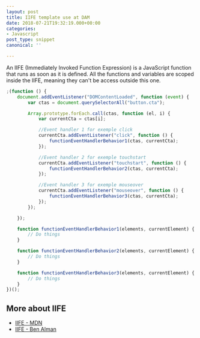 ```yaml
---
layout: post
title: IIFE template use at DAM
date: 2018-07-21T19:32:19.000+00:00
categories:
- Javascript
post_type: snippet
canonical: ''

---
```

An IIFE (Immediately Invoked Function Expression) is a JavaScript function that runs as soon as it is defined. All the functions and variables are scoped inside the IIFE, meaning they can't be access outside this one.

```js
;(function () {
    document.addEventListener("DOMContentLoaded", function (event) {
        var ctas = document.querySelectorAll("button.cta");

        Array.prototype.forEach.call(ctas, function (el, i) {
            var currentCta = ctas[i];

            //Event handler 1 for exemple click
            currentCta.addEventListener("click", function () {
                functionEventHandlerBehavior1(ctas, currentCta);
            });

            //Event handler 2 for exemple touchstart
            currentCta.addEventListener("touchstart", function () {
                functionEventHandlerBehavior2(ctas, currentCta);
            });

            //Event handler 3 for exemple mouseover
            currentCta.addEventListener("mouseover", function () {
                functionEventHandlerBehavior3(ctas, currentCta);
            });
        });

    });

    function functionEventHandlerBehavior1(elements, currentElement) {
        // Do things
    }

    function functionEventHandlerBehavior2(elements, currentElement) {
        // Do things
    }

    function functionEventHandlerBehavior3(elements, currentElement) {
        // Do things
    }
})();
```

## More about IIFE
- [IIFE - MDN](https://developer.mozilla.org/en-US/docs/Glossary/IIFE)
- [IIFE - Ben Alman](http://benalman.com/news/2010/11/immediately-invoked-function-expression/)